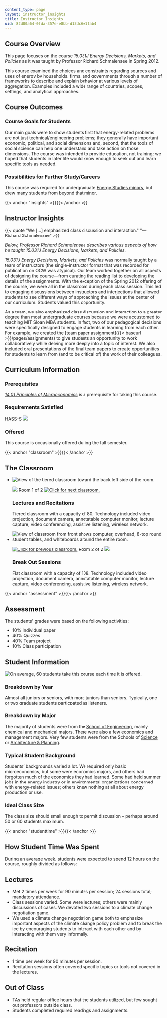 ```yaml
---
content_type: page
layout: instructor_insights
title: Instructor Insights
uid: 82d00a64-0fda-357e-e8bb-d13dc6e1fab4
---
```


Course Overview
---------------

This page focuses on the course _15.031J Energy Decisions, Markets, and Policies_ as it was taught by Professor Richard Schmalensee in Spring 2012.

This course examined the choices and constraints regarding sources and uses of energy by households, firms, and governments through a number of frameworks to describe and explain behavior at various levels of aggregation. Examples included a wide range of countries, scopes, settings, and analytical approaches.

Course Outcomes
---------------

### Course Goals for Students

Our main goals were to show students first that energy-related problems are not just technical/engineering problems; they generally have important economic, political, and social dimensions and, second, that the tools of social science can help one understand and take action on those dimensions. The course was intended to provide education, not training; we hoped that students in later life would know enough to seek out and learn specific tools as needed.

### Possibilities for Further Study/Careers

This course was required for undergraduate [Energy Studies minors](http://mitei.mit.edu/education/energy-minor), but drew many students from beyond that minor.

{{< anchor "insights" >}}{{< /anchor >}}

Instructor Insights
-------------------

{{< quote "We […] emphasized class discussion and interaction." "—Richard Schmalensee" >}}

_Below, Professor Richard Schmalensee describes various aspects of how he taught _15.031J Energy Decisions, Markets, and Policies_._

_15.031J Energy Decisions, Markets, and Policies_ was normally taught by a team of instructors (the single-instructor format that was recorded for publication on OCW was atypical). Our team worked together on all aspects of designing the course—from curating the reading list to developing the details of the assignments. With the exception of the Spring 2012 offering of the course, we were all in the classroom during each class session. This led to engaging discussions between instructors and interjections that allowed students to see different ways of approaching the issues at the center of our curriculum. Students valued this opportunity.

As a team, we also emphasized class discussion and interaction to a greater degree than most undergraduate courses because we were accustomed to teaching MIT Sloan MBA students. In fact, two of our pedagogical decisions were specifically designed to engage students in learning from each other. For example, we created the [team paper assignment]({{< baseurl >}}/pages/assignments) to give students an opportunity to work collaboratively while delving more deeply into a topic of interest. We also included oral presentations of the final team papers to create opportunities for students to learn from (and to be critical of) the work of their colleagues.

Curriculum Information
----------------------

### Prerequisites

[_14.01 Principles of Microeconomics_](/courses/14-01sc-principles-of-microeconomics-fall-2011/) is a prerequisite for taking this course.

### Requirements Satisfied

HASS-S ![](/images/educator/icon-question-hass-s.png)

### Offered

This course is occasionally offered during the fall semester.

{{< anchor "classroom" >}}{{< /anchor >}}

The Classroom
-------------

*   ![View of the tiered classroom toward the back left side of the room.](BASEURL_PLACEHOLDER/resources/15-031j_classroom-1)
    
    ![](/images/educator/classroom_prev.png) Room 1 of 2 [![Click for next classroom.](/images/educator/classroom_next.png)](#)
    
    ### Lectures and Recitations
    
    Tiered classroom with a capacity of 80. Technology included video projection, document camera, annotatable computer monitor, lecture capture, video conferencing, assistive listening, wireless network.
    
*   ![View of classroom from front shows computer, overhead, 8-top round student tables, and whiteboards around the entire room.](BASEURL_PLACEHOLDER/resources/15-031j_classroom-2)
    
    [![Click for previous classroom.](/images/educator/classroom_prev.png)](#) Room 2 of 2 ![](/images/educator/classroom_next.png)
    
    ### Break Out Sessions
    
    Flat classroom with a capacity of 108. Technology included video projection, document camera, annotatable computer monitor, lecture capture, video conferencing, assistive listening, wireless network.
    

{{< anchor "assessment" >}}{{< /anchor >}}

Assessment
----------

The students' grades were based on the following activities:

- 10% Individual paper
- 40% Quizzes
- 40% Team project
- 10% Class participation

Student Information
-------------------

![On average, 60 students take this course each time it is offered.](BASEURL_PLACEHOLDER/resources/15-031j_stat-students)

### Breakdown by Year

Almost all juniors or seniors, with more juniors than seniors. Typically, one or two graduate students particpated as listeners.  

### Breakdown by Major

The majority of students were from the [School of Engineering](http://engineering.mit.edu/), mainly chemical and mechanical majors. There were also a few economics and management majors. Very few students were from the Schools of [Science](http://science.mit.edu/) or [Architecture & Planning](http://sap.mit.edu/).

### Typical Student Background

Students’ backgrounds varied a lot. We required only basic microeconomics, but some were economics majors, and others had forgotten much of the economics they had learned. Some had held summer jobs in the energy industry or in environmental organizations concerned with energy-related issues; others knew nothing at all about energy production or use.

### Ideal Class Size

The class size should small enough to permit discussion – perhaps around 50 or 60 students maximum.

{{< anchor "studenttime" >}}{{< /anchor >}}

How Student Time Was Spent
--------------------------

During an average week, students were expected to spend 12 hours on the course, roughly divided as follows:

Lectures
--------

*   Met 2 times per week for 90 minutes per session; 24 sessions total; mandatory attendance.
*   Class sessions varied. Some were lectures; others were mainly discussions of cases. We devoted two sessions to a climate change negotiation game.
*   We used a climate change negotiation game both to emphasize important aspects of the climate change policy problem and to break the ice by encouraging students to interact with each other and by interacting with them very informally.

Recitation
----------

*   1 time per week for 90 minutes per session.
*   Recitation sessions often covered specific topics or tools not covered in the lectures.

Out of Class
------------

*   TAs held regular office hours that the students utilized, but few sought out professors outside class.
*   Students completed required readings and assignments.